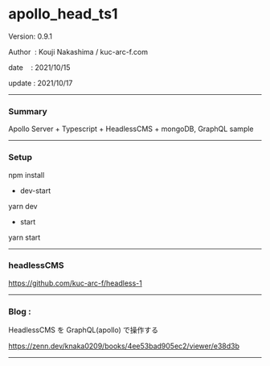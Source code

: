 ﻿# apollo_head_ts1

 Version: 0.9.1

 Author  : Kouji Nakashima / kuc-arc-f.com

 date    : 2021/10/15 

 update  : 2021/10/17

***
### Summary

Apollo Server + Typescript + HeadlessCMS + mongoDB, GraphQL sample

***
### Setup

npm install

* dev-start

yarn dev

* start

yarn start

***
### headlessCMS

https://github.com/kuc-arc-f/headless-1

***
### Blog :

HeadlessCMS を GraphQL(apollo) で操作する 

https://zenn.dev/knaka0209/books/4ee53bad905ec2/viewer/e38d3b

***

